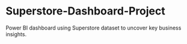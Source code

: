 # Superstore-Dashboard-Project
Power BI dashboard using Superstore dataset to uncover key business insights.
